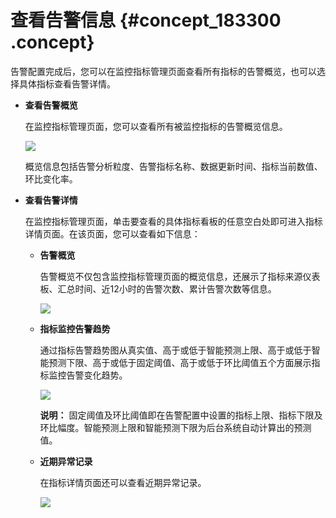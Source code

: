 # 查看告警信息 {#concept_183300 .concept}

告警配置完成后，您可以在监控指标管理页面查看所有指标的告警概览，也可以选择具体指标查看告警详情。

-   **查看告警概览** 

    在监控指标管理页面，您可以查看所有被监控指标的告警概览信息。

    ![](http://static-aliyun-doc.oss-cn-hangzhou.aliyuncs.com/assets/img/157088/155555922744307_zh-CN.png)

    概览信息包括告警分析粒度、告警指标名称、数据更新时间、指标当前数值、环比变化率。

-   **查看告警详情** 

    在监控指标管理页面，单击要查看的具体指标看板的任意空白处即可进入指标详情页面。在该页面，您可以查看如下信息：

    -   **告警概览** 

        告警概览不仅包含监控指标管理页面的概览信息，还展示了指标来源仪表板、汇总时间、近12小时的告警次数、累计告警次数等信息。

        ![](http://static-aliyun-doc.oss-cn-hangzhou.aliyuncs.com/assets/img/157088/155555922744308_zh-CN.png)

    -   **指标监控告警趋势** 

        通过指标告警趋势图从真实值、高于或低于智能预测上限、高于或低于智能预测下限、高于或低于固定阈值、高于或低于环比阈值五个方面展示指标监控告警变化趋势。

        ![](http://static-aliyun-doc.oss-cn-hangzhou.aliyuncs.com/assets/img/157088/155555922744309_zh-CN.png)

        **说明：** 固定阈值及环比阈值即在告警配置中设置的指标上限、指标下限及环比幅度。智能预测上限和智能预测下限为后台系统自动计算出的预测值。

    -   **近期异常记录** 

        在指标详情页面还可以查看近期异常记录。

        ![](http://static-aliyun-doc.oss-cn-hangzhou.aliyuncs.com/assets/img/157088/155555922744311_zh-CN.png)


